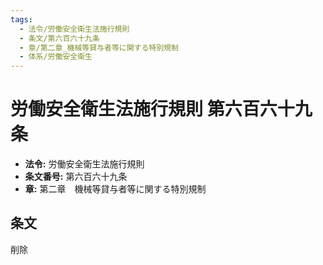 ```yaml
---
tags:
  - 法令/労働安全衛生法施行規則
  - 条文/第六百六十九条
  - 章/第二章_機械等貸与者等に関する特別規制
  - 体系/労働安全衛生
---
```

# 労働安全衛生法施行規則 第六百六十九条

- **法令:** 労働安全衛生法施行規則
- **条文番号:** 第六百六十九条
- **章:** 第二章　機械等貸与者等に関する特別規制

## 条文
削除

